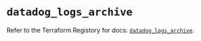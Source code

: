 # `datadog_logs_archive`

Refer to the Terraform Registory for docs: [`datadog_logs_archive`](https://registry.terraform.io/providers/datadog/datadog/3.34.0/docs/resources/logs_archive).
